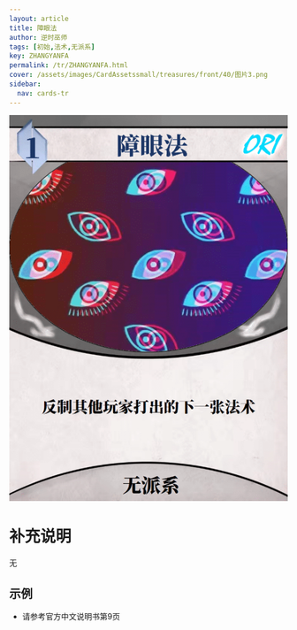 ```yaml
---
layout: article
title: 障眼法
author: 逆时巫师
tags: [初始,法术,无派系]
key: ZHANGYANFA
permalink: /tr/ZHANGYANFA.html
cover: /assets/images/CardAssetssmall/treasures/front/40/图片3.png
sidebar:
  nav: cards-tr
---
```

![](/assets/images/CardAssets/treasures/front/40/图片3.png)

# 补充说明
无


## 示例
* 请参考官方中文说明书第9页